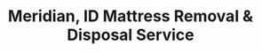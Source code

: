 ---
layout: location.njk
title: Meridian, ID Mattress Removal & Disposal Service
description: Professional mattress removal in Meridian, Idaho. Next-day pickup  Licensed, insured, and eco-friendly disposal. Serving growing communities and master-planned neighborhoods.
permalink: /mattress-removal/idaho/boise/meridian/
city: Meridian
state: Idaho
stateSlug: idaho
parentMetro: "Boise"
tier: 3
coordinates:
  lat: 43.6121
  lng: -116.3915
pricing:
  startingPrice: 125
  single: 125
  queen: 155
  king: 180
  boxSpring: 30
neighborhoods:
  - name: Lochsa Falls
    zipCodes: ["83642"]
  - name: Paramount
    zipCodes: ["83642"]
  - name: Spurwing Greens
    zipCodes: ["83646"]
  - name: Bridgetower
    zipCodes: ["83642"]
  - name: Century Farm
    zipCodes: ["83642"]
  - name: Quartet
    zipCodes: ["83646"]
  - name: Copper Basin
    zipCodes: ["83646"]
  - name: Edington Commons
    zipCodes: ["83646"]
  - name: Settlers Lane
    zipCodes: ["83642"]
  - name: Settlers Village
    zipCodes: ["83642"]
  - name: Oakmore
    zipCodes: ["83646"]
  - name: Horse Meadows
    zipCodes: ["83646"]
  - name: James Ranch
    zipCodes: ["83646"]
  - name: Rapid Creek
    zipCodes: ["83642"]
  - name: Hensley Station
    zipCodes: ["83642"]
  - name: Millbrae
    zipCodes: ["83680"]
zipCodes:
  - "83642"
  - "83646"
  - "83680"
  - "83713"
recyclingPartners:
  - "Republic Services Meridian"
  - "Ada County Landfill"
  - "City of Meridian Utility Division"
localRegulations: "While Ada County requires landfill disposal for non-recycled materials, we maximize recycling before disposal. Our process recovers 80%+ of each mattress through material separation - steel springs, foam, fabric, and wood components all get processed for reuse. Only non-recyclable remnants reach the landfill, dramatically reducing environmental impact compared to whole-mattress disposal."
nearbyCities:
  - name: Boise
    distance: "11 miles"
    slug: "boise"
    isSuburb: false
  - name: Caldwell
    distance: "19 miles"
    slug: "caldwell"
    isSuburb: true
  - name: Nampa
    distance: "23 miles"
    slug: "nampa"
    isSuburb: true
reviews:
  count: 267
  featured:
    - author: "Rachel M."
      neighborhood: "Lochsa Falls"
      rating: 5
      text: "Booked online Sunday night, team arrived Tuesday morning right on time. They handled our king mattress and box spring removal from the master bedroom upstairs without a single ding on the walls. Professional service at a fair price."
    - author: "Tom & Beth S."
      neighborhood: "Paramount"
      rating: 5
      text: "Moving day was stressful enough without figuring out what to do with our old mattresses. These guys took care of everything - showed up exactly when promised, loaded three mattresses quickly, and cleaned up after themselves. The whole pickup took maybe 15 minutes."
    - author: "Kevin H."
      neighborhood: "Century Farm"
      rating: 5
      text: "Used them twice now for different mattress pickups. First time was a memory foam that wouldn't fit in our truck, second was clearing out guest room furniture. Both times the crew was professional, on-time, and reasonably priced. Great local service."
    - author: "Maria C."
      neighborhood: "Spurwing Greens"
      rating: 5
      text: "Called Friday afternoon for a Saturday pickup - they actually had availability! The team was courteous and efficient, removed our California king from upstairs without any issues. They even swept up some debris that fell. Would definitely use again."
    - author: "Daniel W."
      neighborhood: "Bridgetower"
      rating: 5
      text: "Kids finally moved out and we needed to clear three bedrooms of old mattresses and box springs. Scheduled everything online, got confirmation texts, and the pickup went perfectly. Fair pricing and they handled the heavy lifting so I didn't have to."
    - author: "Jennifer L."
      neighborhood: "Quartet"
      rating: 5
      text: "Contractor recommended them when we were renovating bedrooms. They coordinated the pickup around our construction schedule and removed two queen mattresses and a daybed. Professional team that showed up ready to work."
faqs:
  - question: "How quickly can you remove my mattress in Meridian?"
    answer: "Most Meridian pickups can be scheduled for next-day service. Book online anytime or call (720) 263-6094 before 2 PM for next business day removal. Weekend appointments also available."
  - question: "What's the cost for mattress removal in Meridian?"
    answer: "Transparent pricing starts at $125 for one mattress (any size), $155 for mattress + box spring, and $180 for mattress + box spring + frame. All prices include pickup, transport, and proper disposal with no hidden fees."
  - question: "Do you remove mattresses from upstairs bedrooms?"
    answer: "Yes, our trained team handles mattress removal from any location in your home. We protect walls, floors, and furniture during the removal process. Stairs add $10 per flight to cover the extra labor."
  - question: "How much of each mattress do you actually recycle?"
    answer: "We recycle over 80% of every mattress through material separation. Steel springs become new metal products, foam transforms into carpet padding and insulation, fabric serves industrial applications, and wood frames create biomass fuel. Each queen mattress typically diverts 75+ pounds from landfills into productive reuse."
  - question: "What types of mattresses do you remove?"
    answer: "We remove all mattress types - memory foam, spring, hybrid, latex, plus box springs, foundations, and bed frames. Any size from twin to California king. We also handle specialty items like daybeds and futons."
  - question: "Can you work around my schedule?"
    answer: "Absolutely. We offer flexible scheduling including evenings and weekends. Our online booking system shows real-time availability, or call to discuss specific timing needs that work with your family or work schedule."
  - question: "Are you licensed and insured for mattress removal?"
    answer: "Yes, we're fully licensed and insured for waste removal services throughout Ada County and Idaho. We carry liability insurance and follow all local regulations for safe, professional mattress removal."
  - question: "What happens to my mattress after removal?"
    answer: "Your mattress is transported to approved disposal facilities following Ada County protocols. We handle all fees, documentation, and ensure compliance with environmental regulations. We actively monitor recycling opportunities as they become available."
schema:
  "@type": "LocalBusiness"
  name: "A Bedder World Meridian"
  address:
    streetAddress: "Meridian, ID"
    addressLocality: "Meridian"
    addressRegion: "ID"
    postalCode: "83642"
    addressCountry: "US"
  geo:
    latitude: 43.6121
    longitude: -116.3915
  telephone: "720-263-6094"
  priceRange: "$125-$240"
  serviceArea: "Meridian, Idaho"
  aggregateRating:
    ratingValue: "4.9"
    reviewCount: 234
pageContent:
  heroDescription: "Professional mattress removal service in Idaho's fastest-growing city. We recycle over 80% of collected materials and handle everything from bedroom upgrades in Meridian's new subdivisions to construction cleanup in master-planned communities. Next-day pickup available."
  
  aboutService: "Meridian families choose us because we deliver results that matter. We recycle over 80% of every mattress we collect - breaking down springs, foam, fabric, and wood for reuse in new products. As Idaho's second-largest city experiences rapid growth with new construction from Village at Meridian to Harris Ranch, residents need reliable service that protects both their investment and the environment."
  
  serviceAreasIntro: "Complete mattress removal coverage throughout Meridian's fast-growing communities. From luxury master-planned developments like Spurwing Greens to family neighborhoods near Kleiner Park, we navigate HOA requirements, new construction sites, and established subdivisions with equal expertise."
  
  environmentalImpact: "Every mattress removal creates measurable environmental impact through our 80%+ recycling rate. We separate steel springs for metal recycling, foam for carpet padding and insulation, fabric for industrial applications, and wood frames for biomass fuel. In Meridian's environmentally-conscious community, this means each pickup diverts approximately 75+ pounds of materials from landfills back into productive use."
  
  howItWorksScheduling: "Simple online booking or phone scheduling designed for busy families. Most Meridian pickups available next-day with flexible timing around work and family schedules."
  
  howItWorksService: "Our trained removal teams treat your home with respect while efficiently handling mattress pickup. We protect floors, walls, and doorways during removal - no matter the size or access challenges."
  
  howItWorksDisposal: "Mattresses go to our recycling facility where we separate materials: steel springs for metal recycling, foam for carpet padding, fabric for industrial use, and wood for biomass fuel. We achieve 80%+ material recovery, with only non-recyclable remnants processed through Ada County-approved disposal."
  
  sidebarStats:
    mattressesRemoved: "2,147"
    materialsRecycled: "80%+"
    poundsReused: "160,000+"
---